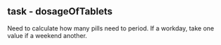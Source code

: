 #

## task - dosageOfTablets
Need to calculate how many pills need to period. If a workday, take one value if a weekend another.


